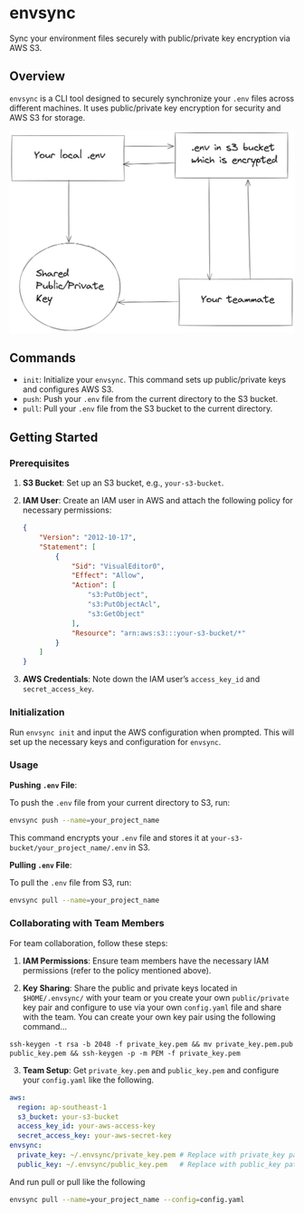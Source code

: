# envsync

Sync your environment files securely with public/private key encryption via AWS S3.

## Overview

`envsync` is a CLI tool designed to securely synchronize your `.env` files across different machines. It uses public/private key encryption for security and AWS S3 for storage.

![Diagram](diagram.png)

## Commands

- `init`: Initialize your `envsync`. This command sets up public/private keys and configures AWS S3.
- `push`: Push your `.env` file from the current directory to the S3 bucket.
- `pull`: Pull your `.env` file from the S3 bucket to the current directory.

## Getting Started

### Prerequisites

1. **S3 Bucket**: Set up an S3 bucket, e.g., `your-s3-bucket`.
2. **IAM User**: Create an IAM user in AWS and attach the following policy for necessary permissions:

   ```json
   {
       "Version": "2012-10-17",
       "Statement": [
           {
               "Sid": "VisualEditor0",
               "Effect": "Allow",
               "Action": [
                   "s3:PutObject",
                   "s3:PutObjectAcl",
                   "s3:GetObject"
               ],
               "Resource": "arn:aws:s3:::your-s3-bucket/*"
           }
       ]
   }
   ```

3. **AWS Credentials**: Note down the IAM user’s `access_key_id` and `secret_access_key`.

### Initialization

Run `envsync init` and input the AWS configuration when prompted. This will set up the necessary keys and configuration for `envsync`.

### Usage

**Pushing `.env` File**:

To push the `.env` file from your current directory to S3, run:

```sh
envsync push --name=your_project_name
```

This command encrypts your `.env` file and stores it at `your-s3-bucket/your_project_name/.env` in S3.

**Pulling `.env` File**:

To pull the `.env` file from S3, run:

```sh
envsync pull --name=your_project_name
```

### Collaborating with Team Members

For team collaboration, follow these steps:

1. **IAM Permissions**: 
Ensure team members have the necessary IAM permissions (refer to the policy mentioned above).

2. **Key Sharing**: 
Share the public and private keys located in `$HOME/.envsync/` with your team or you create your own `public/private` key pair and configure to use via your own `config.yaml` file and share with the team. You can create your own key pair using the following command...
```
ssh-keygen -t rsa -b 2048 -f private_key.pem && mv private_key.pem.pub public_key.pem && ssh-keygen -p -m PEM -f private_key.pem
```

3. **Team Setup**: Get `private_key.pem` and `public_key.pem` and configure your `config.yaml` like the following.

```yaml
aws:
  region: ap-southeast-1
  s3_bucket: your-s3-bucket
  access_key_id: your-aws-access-key
  secret_access_key: your-aws-secret-key
envsync:
  private_key: ~/.envsync/private_key.pem # Replace with private_key path
  public_key: ~/.envsync/public_key.pem   # Replace with public_key path
```

And run pull or pull like the following
```sh
envsync pull --name=your_project_name --config=config.yaml
```